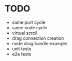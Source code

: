 # TODO

- same port cycle
- same node cycle
- virtual scroll
- drag connection creation
- node drag handle example
- unit tests
- e2e tests
